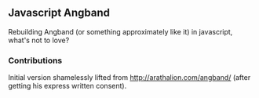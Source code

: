 ## Javascript Angband ##

Rebuilding Angband (or something approximately like it) in javascript, what's not to love?

### Contributions ###
Initial version shamelessly lifted from http://arathalion.com/angband/ (after getting his express written consent).
